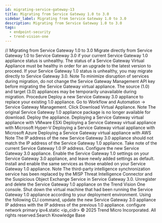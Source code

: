 ```yaml
---
id: migrating-service-gateway-13
title: Migrating from Service Gateway 1.0 to 3.0
sidebar_label: Migrating from Service Gateway 1.0 to 3.0
description: Migrating from Service Gateway 1.0 to 3.0
tags:
  - endpoint-security
  - trend-vision-one
---
```


/*<![CDATA[*/ $('#title').html($('meta[name=map-description]').attr('content')); /*]]>*/ Migrating from Service Gateway 1.0 to 3.0 Migrate directly from Service Gateway 1.0 to Service Gateway 3.0 if your current Service Gateway 1.0 appliance status is unhealthy. The status of a Service Gateway Virtual Appliance must be healthy in order for an upgrade to the latest version to proceed. If your Service Gateway 1.0 status is unhealthy, you may migrate directly to Service Gateway 3.0. Note To minimize disruption of services during migration, do not change the Service Gateway Management API key before migrating the Service Gateway virtual appliance. The source (1.0) and target (3.0) appliances may be temporarily unavailable during migration. Procedure Deploy a new Service Gateway 3.0 appliance to replace your existing 1.0 appliance. Go to Workflow and Automation → Service Gateway Management. Click Download Virtual Appliance. Note The original Service Gateway 1.0 appliance package is no longer available for download. Deploy the appliance. Deploying a Service Gateway virtual appliance with VMware ESXi Deploying a Service Gateway virtual appliance with Microsoft Hyper-V Deploying a Service Gateway virtual appliance with Microsoft Azure Deploying a Service Gateway virtual appliance with AWS Note The IP address of the new Service Gateway 3.0 appliance should not match the IP address of the Service Gateway 1.0 appliance. Take note of the current Service Gateway 1.0 IP address. Configure the new Service Gateway 3.0 appliance. Enable the Service Gateway 1.0 settings on your Service Gateway 3.0 appliance, and leave newly added settings as default. Install and enable the same services as those enabled on your Service Gateway 1.0 appliance. Note The third-party intelligence synchronization service has been replaced by the MISP Threat Intelligence Connector and the Suspicious Object Exchange Service in Service Gateway 3.0. Unregister and delete the Service Gateway 1.0 appliance on the Trend Vision One console. Shut down the virtual machine that had been running the Service Gateway 1.0 appliance according to your deployment environment. Using the following CLI command, update the new Service Gateway 3.0 appliance IP address with the IP address of the previous 1.0 appliance. configure network primary ipv4.static <interface> <ip_cidr> <gateway IP> <dns> © 2025 Trend Micro Incorporated. All rights reserved.Search Knowledge Base